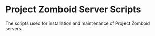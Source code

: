Project Zomboid Server Scripts
==============================

The scripts used for installation and maintenance of Project Zomboid servers.
